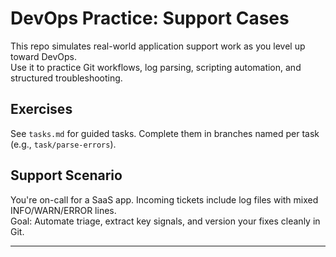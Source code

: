 # DevOps Practice: Support Cases

This repo simulates real-world application support work as you level up toward DevOps.  
Use it to practice Git workflows, log parsing, scripting automation, and structured troubleshooting.

## Exercises
See `tasks.md` for guided tasks. Complete them in branches named per task (e.g., `task/parse-errors`).

## Support Scenario
You're on-call for a SaaS app. Incoming tickets include log files with mixed INFO/WARN/ERROR lines.  
Goal: Automate triage, extract key signals, and version your fixes cleanly in Git.

---

